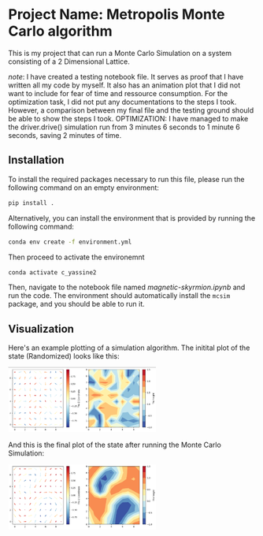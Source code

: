 # Project Name: Metropolis Monte Carlo algorithm

This is my project that can run a Monte Carlo Simulation on a system consisting of a 2 Dimensional Lattice.

_note_: I have created a testing notebook file. It serves as proof that I have written all my code by myself. It also has an animation plot that I did not want to include
for fear of time and ressource consumption.
For the optimization task, I did not put any documentations to the steps I took. However, a comparison between my final file and the testing ground should be able to show the steps I took.
OPTIMIZATION:
I have managed to make the driver.drive() simulation run from 3 minutes 6 seconds to 1 minute 6 seconds, saving 2 minutes of time.

## Installation

To install the required packages necessary to run this file, please run the following command
on an empty environment:

```bash
pip install .
```

Alternatively, you can install the environment that is provided by running the following command:

```bash
conda env create -f environment.yml
```

Then proceed to activate the environemnt

```bash
conda activate c_yassine2
```

Then, navigate to the notebook file named _magnetic-skyrmion.ipynb_ and run the code.
The environment should automatically install the `mcsim` package, and you
should be able to run it.

## Visualization

Here's an example plotting of a simulation algorithm.
The initital plot of the state (Randomized) looks like this:

<img
  src="my-research\initialstate.png"
  alt="Initial"
  title="Initial Random State of the Lattice"
  style="display: inline-block; margin: 0 auto; max-width: 300px">

  And this is the final plot of the state after running the Monte Carlo Simulation:

<img
  src="my-research\finalstate.png"
  alt="#Finalized"
  title="Initial Random State of the Lattice"
  style="display: inline-block; margin: 0 auto; max-width: 300px">
